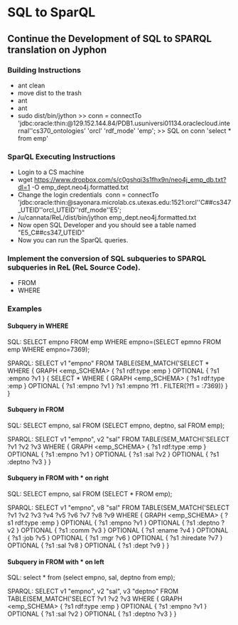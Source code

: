 # SQL to SparQL

## Continue the Development of SQL to SPARQL translation on Jyphon

### Building Instructions

* ant clean
* move dist to the trash
* ant
* ant
* sudo dist/bin/jython >> conn = connectTo 'jdbc:oracle:thin:@129.152.144.84/PDB1.usuniversi01134.oraclecloud.internal''cs370_ontologies' 'orcl' 'rdf_mode' 'emp'; >> SQL on conn 'select * from emp'

### SparQL Executing Instructions

* Login to a CS machine
* wget https://www.dropbox.com/s/c0gshqi3s1fhx9n/neo4j_emp_db.txt?dl=1 -O emp_dept.neo4j.formatted.txt
* Change the login credentials  conn = connectTo 'jdbc:oracle:thin:@sayonara.microlab.cs.utexas.edu:1521:orcl''C##cs347_UTEID''orcl_UTEID''rdf_mode''E5';
* /u/cannata/ReL/dist/bin/jython emp_dept.neo4j.formatted.txt
* Now open SQL Developer and you should see a table named "E5_C##cs347_UTEID"
* Now you can run the SparQL queries.  

### Implement the conversion of SQL subqueries to SPARQL subqueries in ReL (ReL Source Code).

* FROM
* WHERE

### Examples

#### Subquery in WHERE

SQL: SELECT empno FROM emp WHERE empno=(SELECT epmno FROM emp WHERE empno=7369);

SPARQL:   SELECT v1 "empno"
          FROM TABLE(SEM_MATCH('SELECT * WHERE {
                GRAPH <emp_SCHEMA> { ?s1 rdf:type :emp }
                OPTIONAL { ?s1 :empno ?v1 }
                {
                  SELECT * WHERE {
                      GRAPH <emp_SCHEMA> { ?s1 rdf:type :emp }
                      OPTIONAL { ?s1 :empno ?v1 }
               	   ?s1 :empno ?f1 .
        	        FILTER(?f1 = :7369)}
                }
        }
        
#### Subquery in FROM

SQL: SELECT empno, sal FROM (SELECT empno, deptno, sal FROM emp);

SPARQL: SELECT v1 "empno", v2 "sal"
        FROM TABLE(SEM_MATCH('SELECT ?v1 ?v2 ?v3
        WHERE {
            GRAPH <emp_SCHEMA> { ?s1 rdf:type :emp }
            OPTIONAL { ?s1 :empno ?v1 }
            OPTIONAL { ?s1 :sal ?v2 }
            OPTIONAL { ?s1 :deptno ?v3 }
        }

#### Subquery in FROM with * on right

SQL: SELECT empno, sal FROM (SELECT * FROM emp);

SPARQL: SELECT v1 "empno", v8 "sal"
        FROM TABLE(SEM_MATCH('SELECT ?v1 ?v2 ?v3 ?v4 ?v5 ?v6 ?v7 ?v8 ?v9
        WHERE {
                GRAPH <emp_SCHEMA> { ?s1 rdf:type :emp }
                OPTIONAL { ?s1 :empno ?v1 }
                OPTIONAL { ?s1 :deptno ?v2 }
                OPTIONAL { ?s1 :comm ?v3 }
                OPTIONAL { ?s1 :ename ?v4 }
                OPTIONAL { ?s1 :job ?v5 }
                OPTIONAL { ?s1 :mgr ?v6 }
                OPTIONAL { ?s1 :hiredate ?v7 }
                OPTIONAL { ?s1 :sal ?v8 }
        	  OPTIONAL { ?s1 :dept ?v9 }
        }
        
#### Subquery in FROM with * on left
  
  SQL: select * from (select empno, sal, deptno from emp);
  
  SPARQL: SELECT v1 "empno", v2 "sal", v3 "deptno"
          FROM TABLE(SEM_MATCH('SELECT ?v1 ?v2 ?v3
          WHERE {
              GRAPH <emp_SCHEMA> { ?s1 rdf:type :emp }
              OPTIONAL { ?s1 :empno ?v1 }
              OPTIONAL { ?s1 :sal ?v2 }
              OPTIONAL { ?s1 :deptno ?v3 }
          }
